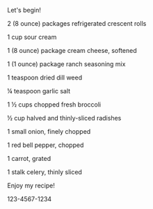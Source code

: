 Let's begin!

2 (8 ounce) packages refrigerated crescent rolls

1 cup sour cream

1 (8 ounce) package cream cheese, softened

1 (1 ounce) package ranch seasoning mix

1 teaspoon dried dill weed

¼ teaspoon garlic salt

1 ½ cups chopped fresh broccoli

½ cup halved and thinly-sliced radishes

1 small onion, finely chopped

1 red bell pepper, chopped

1 carrot, grated

1 stalk celery, thinly sliced

Enjoy my recipe!

123-4567-1234
